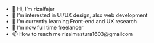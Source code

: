 - 👋 Hi, I’m rizalfajar
- 👀 I’m interested in UI/UX design, also web development
- 🌱 I’m currently learning Front-end and UX research
- 💞️ I’m now full time freelancer 
- 📫 How to reach me rizalmastura1603@gmailcom

<!---
fajarrizal/fajarrizal is a ✨ special ✨ repository because its `README.md` (this file) appears on your GitHub profile.
You can click the Preview link to take a look at your changes.
--->
